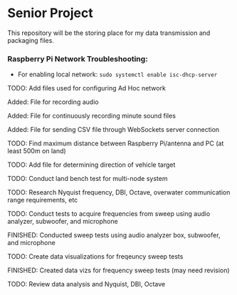 # Senior Project

This repository will be the storing place for my data transmission and packaging files.

### Raspberry Pi Network Troubleshooting:
- For enabling local network: `sudo systemctl enable isc-dhcp-server`

TODO: Add files used for configuring Ad Hoc network

Added: File for recording audio

Added: File for continuously recording minute sound files

Added: File for sending CSV file through WebSockets server connection

TODO: Find maximum distance between Raspberry Pi/antenna and PC (at least 500m on land)

TODO: Add file for determining direction of vehicle target

TODO: Conduct land bench test for multi-node system

TODO: Research Nyquist frequency, DBI, Octave, overwater communication range requirements, etc

TODO: Conduct tests to acquire frequencies from sweep using audio analyzer, subwoofer, and microphone

FINISHED: Conducted sweep tests using audio analyzer box, subwoofer, and microphone

TODO: Create data visualizations for freqeuncy sweep tests

FINISHED: Created data vizs for frequency sweep tests (may need revision)

TODO: Review data analysis and Nyquist, DBI, Octave
